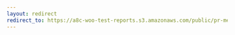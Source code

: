 ```yaml
---
layout: redirect
redirect_to: https://a8c-woo-test-reports.s3.amazonaws.com/public/pr-merge/38099/e2e/index.html
---
```

